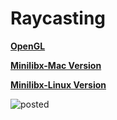 # Raycasting

[**OpenGL**](https://github.com/Genius-gambit/opengl_raycasting)

[**Minilibx-Mac Version**](https://github.com/Genius-gambit/minilibx-mac-raycasting)

[**Minilibx-Linux Version**](https://github.com/Genius-gambit/minilibx-linux-raycasting)

![posted](https://user-images.githubusercontent.com/81755254/179372759-3deef13a-9706-4695-9ed9-31cfe4b3f0b9.gif)
